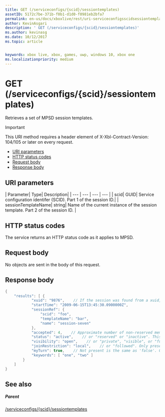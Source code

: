 ```yaml
---
title: GET (/serviceconfigs/{scid}/sessiontemplates)
assetID: 5172c7be-371b-f0b1-d1d0-f0981eb2bfa7
permalink: en-us/docs/xboxlive/rest/uri-serviceconfigsscidsessiontemplatesget.html
author: KevinAsgari
description: ' GET (/serviceconfigs/{scid}/sessiontemplates)'
ms.author: kevinasg
ms.date: 10/12/2017
ms.topic: article


keywords: xbox live, xbox, games, uwp, windows 10, xbox one
ms.localizationpriority: medium
---
```



# GET (/serviceconfigs/{scid}/sessiontemplates)
Retrieves a set of MPSD session templates.

> [!IMPORTANT]
> This URI method requires a header element of X-Xbl-Contract-Version: 104/105 or later on every request.

  * [URI parameters](#ID4ET)
  * [HTTP status codes](#ID4E5)
  * [Request body](#ID4EFB)
  * [Response body](#ID4EQB)

<a id="ID4ET"></a>


## URI parameters

| Parameter| Type| Description|
| --- | --- | --- | --- |
| scid| GUID| Service configuration identifer (SCID). Part 1 of the session ID.|
| sessionTemplateName| string| Name of the current instance of the session template. Part 2 of the session ID. |

<a id="ID4E5"></a>


## HTTP status codes
The service returns an HTTP status code as it applies to MPSD.  
<a id="ID4EFB"></a>


## Request body

No objects are sent in the body of this request.

<a id="ID4EQB"></a>


## Response body


```cpp
{
    "results": [ {
            "xuid": "9876",    // If the session was found from a xuid, that xuid.
            "startTime": "2009-06-15T13:45:30.0900000Z",
            "sessionRef": {
                "scid": "foo",
                "templateName": "bar",
                "name": "session-seven"
            },
            "accepted": 4,    // Approximate number of non-reserved members.
            "status": "active",    // or "reserved" or "inactive". This is the state of the user in the session, not the session itself. Only present if the session was found using a xuid.
            "visibility": "open",    // or "private", "visible", or "full"
            "joinRestriction": "local",    // or "followed". Only present if 'visibility' is "open" or "full" and the session has a join restriction.
            "myTurn": true,    // Not present is the same as 'false'. Only present if the session was found using a xuid.
            "keywords": [ "one", "two" ]
        }
    ]
}

```


<a id="ID4EZB"></a>


## See also

<a id="ID4E2B"></a>


##### Parent

[/serviceconfigs/{scid}/sessiontemplates](uri-serviceconfigsscidsessiontemplates.md)

